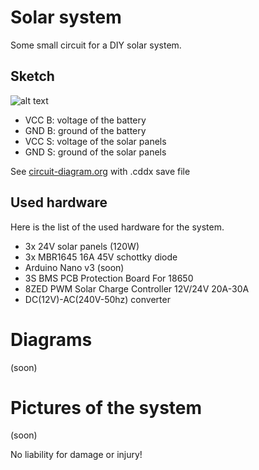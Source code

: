 # Solar system

Some small circuit for a DIY solar system.

## Sketch
![alt text](https://github.com/poetter-sebastian/solarcell/blob/main/img/circuit.png "Sketch of the system")
* VCC B: voltage of the battery
* GND B: ground of the battery
* VCC S: voltage of the solar panels
* GND S: ground of the solar panels

See [circuit-diagram.org](https://www.circuit-diagram.org/editor/) with .cddx save file

## Used hardware
Here is the list of the used hardware for the system.
* 3x 24V solar panels (120W)
* 3x MBR1645 16A 45V schottky diode
* Arduino Nano v3 (soon)
* 3S BMS PCB Protection Board For 18650
* 8ZED PWM Solar Charge Controller 12V/24V 20A-30A
* DC(12V)-AC(240V-50hz) converter

# Diagrams
(soon)

# Pictures of the system
(soon)

No liability for damage or injury!

